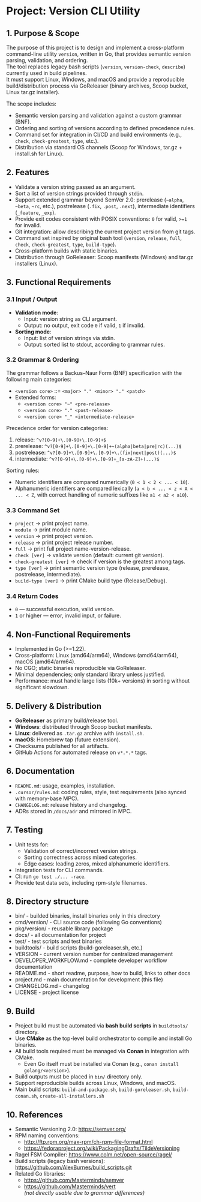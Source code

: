 # Project: Version CLI Utility

## 1. Purpose & Scope
The purpose of this project is to design and implement a cross-platform command-line utility `version`, written in Go, that provides semantic version parsing, validation, and ordering.  
The tool replaces legacy bash scripts (`version`, `version-check`, `describe`) currently used in build pipelines.  
It must support Linux, Windows, and macOS and provide a reproducible build/distribution process via GoReleaser (binary archives, Scoop bucket, Linux tar.gz installer).

The scope includes:
- Semantic version parsing and validation against a custom grammar (BNF).
- Ordering and sorting of versions according to defined precedence rules.
- Command set for integration in CI/CD and build environments (e.g., `check`, `check-greatest`, `type`, etc.).
- Distribution via standard OS channels (Scoop for Windows, tar.gz + install.sh for Linux).

## 2. Features
- Validate a version string passed as an argument.
- Sort a list of version strings provided through `stdin`.
- Support extended grammar beyond SemVer 2.0: prerelease (`~alpha`, `~beta`, `~rc`, etc.), postrelease (`.fix`, `.post`, `.next`), intermediate identifiers (`_feature`, `_exp`).
- Provide exit codes consistent with POSIX conventions: `0` for valid, `>=1` for invalid.
- Git integration: allow describing the current project version from git tags.
- Command set inspired by original bash tool (`version`, `release`, `full`, `check`, `check-greatest`, `type`, `build-type`).
- Cross-platform builds with static binaries.
- Distribution through GoReleaser: Scoop manifests (Windows) and tar.gz installers (Linux).

## 3. Functional Requirements
### 3.1 Input / Output
- **Validation mode**:  
  - Input: version string as CLI argument.  
  - Output: no output, exit code `0` if valid, `1` if invalid.
- **Sorting mode**:  
  - Input: list of version strings via stdin.  
  - Output: sorted list to stdout, according to grammar rules.

### 3.2 Grammar & Ordering
The grammar follows a Backus–Naur Form (BNF) specification with the following main categories:
- `<version core>` ::= `<major> "." <minor> "." <patch>`
- Extended forms:
  - `<version core> "~" <pre-release>`
  - `<version core> "." <post-release>`
  - `<version core> "_" <intermediate-release>`

Precedence order for version categories:
1. release: `^v?[0-9]+\.[0-9]+\.[0-9]+$`
2. prerelease: `^v?[0-9]+\.[0-9]+\.[0-9]+~(alpha|beta|pre|rc)(...)$`
3. postrelease: `^v?[0-9]+\.[0-9]+\.[0-9]+\.(fix|next|post)(...)$`
4. intermediate: `^v?[0-9]+\.[0-9]+\.[0-9]+_[a-zA-Z]+(...)$`

Sorting rules:
- Numeric identifiers are compared numerically (`0 < 1 < 2 < ... < 10`).
- Alphanumeric identifiers are compared lexically (`a < b < ... < z < A < ... < Z`, with correct handling of numeric suffixes like `a1 < a2 < a10`).

### 3.3 Command Set
- `project` → print project name.
- `module` → print module name.
- `version` → print project version.
- `release` → print project release number.
- `full` → print full project name-version-release.
- `check [ver]` → validate version (default: current git version).
- `check-greatest [ver]` → check if version is the greatest among tags.
- `type [ver]` → print semantic version type (release, prerelease, postrelease, intermediate).
- `build-type [ver]` → print CMake build type (Release/Debug).

### 3.4 Return Codes
- `0` — successful execution, valid version.
- `1` or higher — error, invalid input, or failure.

## 4. Non-Functional Requirements
- Implemented in Go (>=1.22).
- Cross-platform: Linux (amd64/arm64), Windows (amd64/arm64), macOS (amd64/arm64).
- No CGO; static binaries reproducible via GoReleaser.
- Minimal dependencies; only standard library unless justified.
- Performance: must handle large lists (10k+ versions) in sorting without significant slowdown.

## 5. Delivery & Distribution
- **GoReleaser** as primary build/release tool.
- **Windows**: distributed through Scoop bucket manifests.
- **Linux**: delivered as `.tar.gz` archive with `install.sh`.
- **macOS**: Homebrew tap (future extension).
- Checksums published for all artifacts.
- GitHub Actions for automated release on `v*.*.*` tags.

## 6. Documentation
- `README.md`: usage, examples, installation.
- `.cursor/rules.md`: coding rules, style, test requirements (also synced with memory-base MPC).
- `CHANGELOG.md`: release history and changelog.
- ADRs stored in `/docs/adr` and mirrored in MPC.

## 7. Testing
- Unit tests for:
  - Validation of correct/incorrect version strings.
  - Sorting correctness across mixed categories.
  - Edge cases: leading zeros, mixed alphanumeric identifiers.
- Integration tests for CLI commands.
- CI: run `go test ./... -race`.
- Provide test data sets, including rpm-style filenames.

## 8. Directory structure
- bin/ - builded binaries, install binaries only in this directory
- cmd/version/ - CLI source code (following Go conventions)
- pkg/version/ - reusable library package
- docs/ - all documentation for project
- test/ - test scripts and test binaries
- buildtools/ - build scripts (build-goreleaser.sh, etc.)
- VERSION - current version number for centralized management
- DEVELOPER_WORKFLOW.md - complete developer workflow documentation
- README.md - short readme, purpose, how to build, links to other docs
- project.md - main documentation for development (this file)
- CHANGELOG.md - changelog
- LICENSE - project license

## 9. Build
- Project build must be automated via **bash build scripts** in `buildtools/` directory.
- Use **CMake** as the top-level build orchestrator to compile and install Go binaries.
- All build tools required must be managed via **Conan** in integration with CMake.  
  - Even Go itself must be installed via Conan (e.g., `conan install golang/<version>`).
- Build outputs must be placed in `bin/` directory only.
- Support reproducible builds across Linux, Windows, and macOS.
- Main build scripts: `build-and-package.sh`, `build-goreleaser.sh`, `build-conan.sh`, `create-all-installers.sh`

## 10. References
- Semantic Versioning 2.0: https://semver.org/
- RPM naming conventions:  
  - http://ftp.rpm.org/max-rpm/ch-rpm-file-format.html  
  - https://fedoraproject.org/wiki/PackagingDrafts/TildeVersioning
- Ragel FSM Compiler: https://www.colm.net/open-source/ragel/
- Build scripts (legacy bash versions): https://github.com/AlexBurnes/build_scripts.git
- Related Go libraries:  
  - https://github.com/Masterminds/semver  
  - https://github.com/Masterminds/vert  
  *(not directly usable due to grammar differences)*
